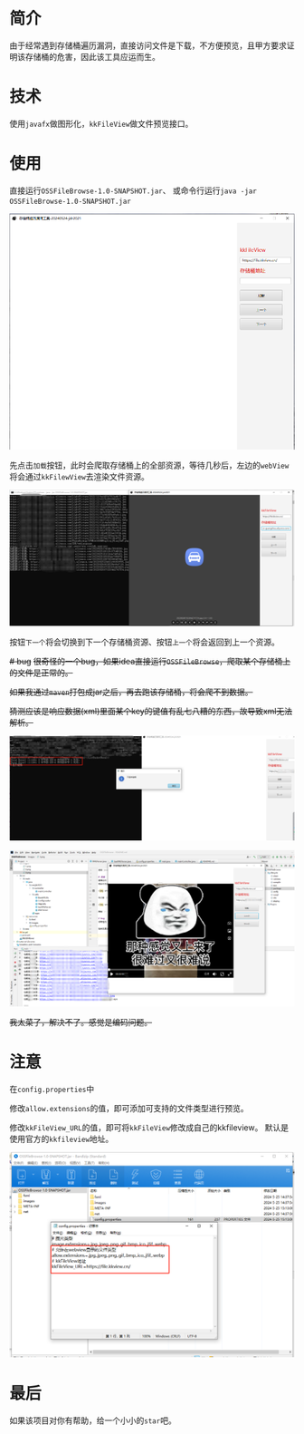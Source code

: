 # 简介

由于经常遇到存储桶遍历漏洞，直接访问文件是下载，不方便预览，且甲方要求证明该存储桶的危害，因此该工具应运而生。

# 技术
使用`javafx`做图形化，`kkFileView`做文件预览接口。

# 使用
直接运行`OSSFileBrowse-1.0-SNAPSHOT.jar`、
或命令行运行`java -jar OSSFileBrowse-1.0-SNAPSHOT.jar`

<img src="./images/1.png">

先点击`加载`按钮，此时会爬取存储桶上的全部资源，等待几秒后，左边的`webView`将会通过`kkFilewView`去渲染文件资源。

<img src="./images/2.png">

按钮`下一个`将会切换到下一个存储桶资源、按钮`上一个`将会返回到上一个资源。

~~# bug~~
~~很奇怪的一个bug，如果idea直接运行`OSSFileBrowse`，爬取某个存储桶上的文件是正常的。~~

~~如果我通过`maven`打包成jar之后，再去跑该存储桶，将会爬不到数据。~~

~~猜测应该是响应数据(xml)里面某个key的键值有乱七八糟的东西，故导致xml无法解析。~~

~~<img src="./images/3.png">~~

~~<img src="./images/4.png">~~

~~我太菜了，解决不了。感觉是编码问题。~~

# 注意
在`config.properties`中

修改`allow.extensions`的值，即可添加可支持的文件类型进行预览。

修改`kkFileView_URL`的值，即可将`kkFileView`修改成自己的kkfileview。
默认是使用官方的`kkfileview`地址。

<img src="./images/img.png">


# 最后

如果该项目对你有帮助，给一个小小的`star`吧。
